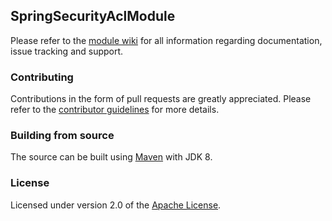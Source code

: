 ## SpringSecurityAclModule
Please refer to the [module wiki][] for all information regarding documentation, issue tracking and support.

### Contributing
Contributions in the form of pull requests are greatly appreciated.  Please refer to the [contributor guidelines][] for more details. 

### Building from source
The source can be built using [Maven][] with JDK 8.

### License
Licensed under version 2.0 of the [Apache License][].

[module wiki]: https://foreach-across.github.io/modules/spring-security-acl-module
[contributor guidelines]: https://foreach-across.github.io/contributing
[Maven]: https://maven.apache.org
[Apache License]: https://www.apache.org/licenses/LICENSE-2.0